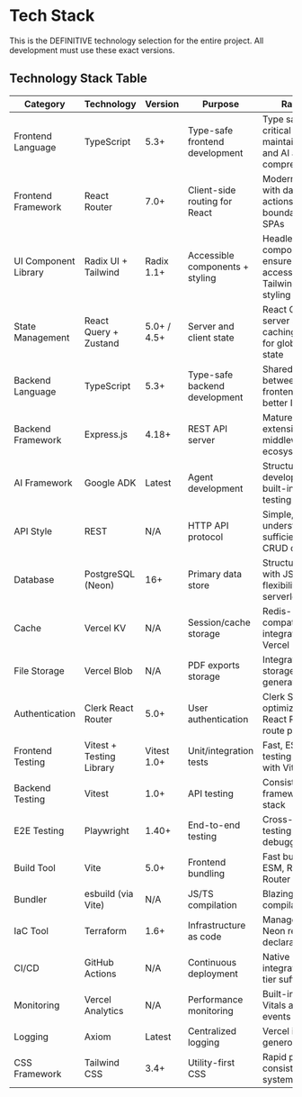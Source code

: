 # Tech Stack

This is the DEFINITIVE technology selection for the entire project. All development must use these exact versions.

## Technology Stack Table

| Category | Technology | Version | Purpose | Rationale |
|----------|------------|---------|---------|-----------|
| Frontend Language | TypeScript | 5.3+ | Type-safe frontend development | Type safety critical for maintainability and AI agent comprehension |
| Frontend Framework | React Router | 7.0+ | Client-side routing for React | Modern routing with data loading, actions, and error boundaries for SPAs |
| UI Component Library | Radix UI + Tailwind | Radix 1.1+ | Accessible components + styling | Headless components ensure accessibility, Tailwind for rapid styling |
| State Management | React Query + Zustand | 5.0+ / 4.5+ | Server and client state | React Query for server state caching, Zustand for global client state |
| Backend Language | TypeScript | 5.3+ | Type-safe backend development | Shared types between frontend/backend, better IDE support |
| Backend Framework | Express.js | 4.18+ | REST API server | Mature, simple, extensive middleware ecosystem |
| AI Framework | Google ADK | Latest | Agent development | Structured agent development with built-in tools and testing |
| API Style | REST | N/A | HTTP API protocol | Simple, well-understood, sufficient for CRUD operations |
| Database | PostgreSQL (Neon) | 16+ | Primary data store | Structured data with JSONB flexibility, serverless scaling |
| Cache | Vercel KV | N/A | Session/cache storage | Redis-compatible, integrated with Vercel |
| File Storage | Vercel Blob | N/A | PDF exports storage | Integrated blob storage for generated reports |
| Authentication | Clerk React Router | 5.0+ | User authentication | Clerk SDK optimized for React Router with route protection |
| Frontend Testing | Vitest + Testing Library | Vitest 1.0+ | Unit/integration tests | Fast, ESM-native testing aligned with Vite |
| Backend Testing | Vitest | 1.0+ | API testing | Consistent testing framework across stack |
| E2E Testing | Playwright | 1.40+ | End-to-end testing | Cross-browser testing with good debugging |
| Build Tool | Vite | 5.0+ | Frontend bundling | Fast builds, native ESM, React Router compatible |
| Bundler | esbuild (via Vite) | N/A | JS/TS compilation | Blazing fast compilation |
| IaC Tool | Terraform | 1.6+ | Infrastructure as code | Manage Vercel, Neon resources declaratively |
| CI/CD | GitHub Actions | N/A | Continuous deployment | Native GitHub integration, free tier sufficient |
| Monitoring | Vercel Analytics | N/A | Performance monitoring | Built-in Web Vitals and custom events |
| Logging | Axiom | Latest | Centralized logging | Vercel integration, generous free tier |
| CSS Framework | Tailwind CSS | 3.4+ | Utility-first CSS | Rapid prototyping, consistent design system |
